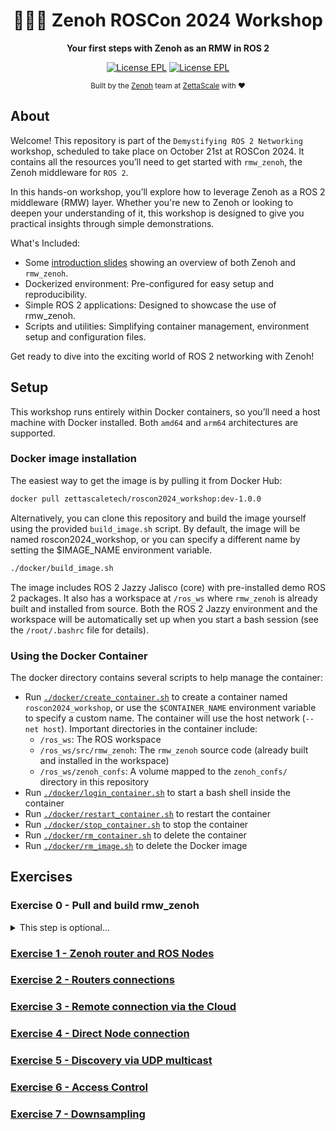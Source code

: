 <div align="center">

  <h1>🐲🇩🇰 Zenoh ROSCon 2024 Workshop</h1>

  <p>
    <strong> Your first steps with Zenoh as an RMW in ROS 2 </strong>
  </p>

  <p>
    <a href="https://choosealicense.com/licenses/epl-2.0/"><img alt="License EPL" src="https://img.shields.io/badge/License-EPL%202.0-blue"/></a>
    <a href="https://opensource.org/licenses/Apache-2.0"><img alt="License EPL" src="https://img.shields.io/badge/License-Apache%202.0-blue.svg"/></a>
  </p>

<sub>Built by the <a href="https://zenoh.io">Zenoh</a> team at <a href="https://www.zettascale.tech">ZettaScale</a> with ❤️</sub>
</div>

## About

Welcome! This repository is part of the `Demystifying ROS 2 Networking` workshop, scheduled to take place on October 21st at ROSCon 2024. It contains all the resources you’ll need to get started with `rmw_zenoh`, the Zenoh middleware for `ROS 2`.

In this hands-on workshop, you’ll explore how to leverage Zenoh as a ROS 2 middleware (RMW) layer. Whether you're new to Zenoh or looking to deepen your understanding of it, this workshop is designed to give you practical insights through simple demonstrations.

What's Included:

* Some [introduction slides](Introduction_slides.pdf) showing an overview of both Zenoh and `rmw_zenoh`.
* Dockerized environment: Pre-configured for easy setup and reproducibility.
* Simple ROS 2 applications: Designed to showcase the use of rmw_zenoh.
* Scripts and utilities: Simplifying container management, environment setup and configuration files.

Get ready to dive into the exciting world of ROS 2 networking with Zenoh!

## Setup

This workshop runs entirely within Docker containers, so you’ll need a host machine with Docker installed. Both `amd64` and `arm64` architectures are supported.

### Docker image installation

The easiest way to get the image is by pulling it from Docker Hub:

```bash
docker pull zettascaletech/roscon2024_workshop:dev-1.0.0
```

Alternatively, you can clone this repository and build the image yourself using the provided `build_image.sh` script. By default, the image will be named roscon2024_workshop, or you can specify a different name by setting the $IMAGE_NAME environment variable.

```bash
./docker/build_image.sh
```

The image includes ROS 2 Jazzy Jalisco (core) with pre-installed demo ROS 2 packages. It also has a workspace at `/ros_ws` where `rmw_zenoh` is already built and installed from source. Both the ROS 2 Jazzy environment and the workspace will be automatically set up when you start a bash session (see the `/root/.bashrc` file for details).

### Using the Docker Container

The docker directory contains several scripts to help manage the container:

* Run [`./docker/create_container.sh`](docker/create_container.sh) to create a container named `roscon2024_workshop`, or use the `$CONTAINER_NAME` environment variable to specify a custom name. The container will use the host network (`--net host`). Important directories in the container include:
  * `/ros_ws`: The ROS workspace
  * `/ros_ws/src/rmw_zenoh`: The `rmw_zenoh` source code (already built and installed in the workspace)
  * `/ros_ws/zenoh_confs`: A volume mapped to the `zenoh_confs/` directory in this repository
* Run [`./docker/login_container.sh`](docker/login_container.sh) to start a bash shell inside the container
* Run [`./docker/restart_container.sh`](docker/restart_container.sh) to restart the container
* Run [`./docker/stop_container.sh`](docker/stop_container.sh) to stop the container
* Run [`./docker/rm_container.sh`](docker/rm_container.sh) to delete the container
* Run [`./docker/rm_image.sh`](docker/rm_image.sh) to delete the Docker image

## Exercises

### Exercise 0 - Pull and build rmw_zenoh

 <details>
 <summary>This step is optional...</summary>

 ...since rmw_zenoh sources are already pulled from a recent version in `/ros_ws/src/rmw_zenoh` and build and installed.

 However, you can refresh and re-build rmw_zenoh from sources running the following commands:

 1. `cd /ros_ws/src/rmw_zenoh`
 2. `git pull`
 3. `cd /ros_ws`
 4. `colcon build --cmake-args -DCMAKE_BUILD_TYPE=Release`

 </details>

### [Exercise 1 - Zenoh router and ROS Nodes](exercises/ex-1.md)

### [Exercise 2 - Routers connections](exercises/ex-2.md)

### [Exercise 3 - Remote connection via the Cloud](exercises/ex-3.md)

### [Exercise 4 - Direct Node connection](exercises/ex-4.md)

### [Exercise 5 - Discovery via UDP multicast](exercises/ex-5.md)

### [Exercise 6 - Access Control](exercises/ex-6.md)

### [Exercise 7 - Downsampling](exercises/ex-7.md)
